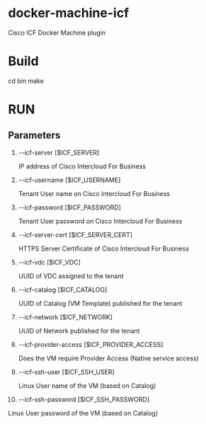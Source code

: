 # docker-machine-icf
Cisco ICF Docker Machine plugin

# Build

cd bin
make

# RUN

## Parameters

1. --icf-server [$ICF_SERVER]

   IP address of Cisco Intercloud For Business
2. --icf-username [$ICF_USERNAME]

   Tenant User name on Cisco Intercloud For Business
3. --icf-password [$ICF_PASSWORD]

   Tenant User password on Cisco Intercloud For Business
4. --icf-server-cert [$ICF_SERVER_CERT]

   HTTPS Server Certificate of Cisco Intercloud For Business
5. --icf-vdc [$ICF_VDC]

   UUID of VDC assigned to the tenant
6. --icf-catalog [$ICF_CATALOG]

   UUID of Catalog (VM Template) published for the tenant
7. --icf-network [$ICF_NETWORK]

   UUID of Network published for the tenant
8. --icf-provider-access [$ICF_PROVIDER_ACCESS]

   Does the VM require Provider Access (Native service access)
9. --icf-ssh-user [$ICF_SSH_USER]

   Linux User name of the VM (based on Catalog)
10. --icf-ssh-password [$ICF_SSH_PASSWORD]

   Linux User password of the VM (based on Catalog)

